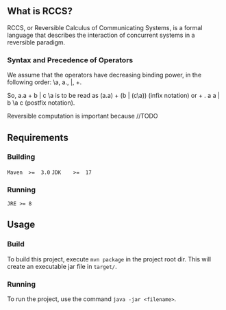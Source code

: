 ## What is RCCS?
RCCS, or Reversible Calculus of Communicating Systems, is a formal language that describes the interaction of concurrent systems in a reversible paradigm.

### Syntax and Precedence of Operators

We assume that the operators have decreasing binding power, in the following order: \a, a., |, +.
    
So, a.a + b | c \a is to be read as (a.a) + (b | (c\a)) (infix notation) or + . a a | b \a c  (postfix notation).


Reversible computation is important because //TODO

## Requirements

### Building
`Maven  >=  3.0`
`JDK    >=  17`

### Running
`JRE >= 8`

## Usage

### Build

To build this project, execute `mvn package` in the project root dir. This will create an executable jar file
in `target/`.

### Running
To run the project, use the command `java -jar <filename>`.

